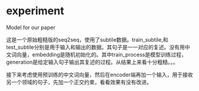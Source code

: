 # experiment
Model for our paper

这是一个原始粗糙版的seq2seq，使用了subtile数据。train_subtile,和test_subtile分别是用于输入和输出的数据。其句子是一一对应的复述。没有用中文词向量，embedding是随机初始化的。其中train_process是模型训练过程，generation是给定输入句子输出其复述的过程。从结果上来看十分粗糙。。。

接下来考虑使用预训练的中文词向量，然后在encoder端再加一个输入，用于接收另一个领域的句子，先加一个正交约束，看看效果有没有改进。
